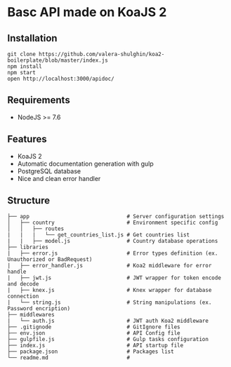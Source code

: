 <h1>Basc API made on KoaJS 2</h1>

<h2>Installation</h2>

```
git clone https://github.com/valera-shulghin/koa2-boilerplate/blob/master/index.js
npm install
npm start
open http://localhost:3000/apidoc/
```

<h2>Requirements</h2>

<ul>
    <li>NodeJS >= 7.6</li>
</ul>


<h2>Features</h2>
<ul>
    <li>KoaJS 2</li>
    <li>Automatic documentation generation with gulp</li>
    <li>PostgreSQL database</li>
    <li>Nice and clean error handler</li>
</ul>


<h2>Structure</h2>

```
├── app                               # Server configuration settings
│   ├── country                       # Environment specific config
│   │   ├── routes
|   |   |   └── get_countries_list.js # Get countries list
|   |   ├── model.js                  # Country database operations
├── libraries
|   ├── error.js                      # Error types definition (ex. Unauthorized or BadRequest)
|   ├── error_handler.js              # Koa2 middleware for error handle
|   ├── jwt.js                        # JWT wrapper for token encode and decode
|   ├── knex.js                       # Knex wrapper for database connection
|   └── string.js                     # String manipulations (ex. Password encription)
├── middlewares
|   └── auth.js                       # JWT auth Koa2 middleware
├── .gitignode                        # GitIgnore files
├── env.json                          # API Config file
├── gulpfile.js                       # Gulp tasks configuration
├── index.js                          # API startup file
├── package.json                      # Packages list
└── readme.md                         # 
```
